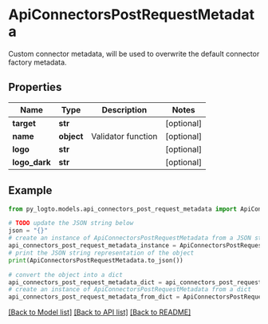 # ApiConnectorsPostRequestMetadata

Custom connector metadata, will be used to overwrite the default connector factory metadata.

## Properties

Name | Type | Description | Notes
------------ | ------------- | ------------- | -------------
**target** | **str** |  | [optional] 
**name** | **object** | Validator function | [optional] 
**logo** | **str** |  | [optional] 
**logo_dark** | **str** |  | [optional] 

## Example

```python
from py_logto.models.api_connectors_post_request_metadata import ApiConnectorsPostRequestMetadata

# TODO update the JSON string below
json = "{}"
# create an instance of ApiConnectorsPostRequestMetadata from a JSON string
api_connectors_post_request_metadata_instance = ApiConnectorsPostRequestMetadata.from_json(json)
# print the JSON string representation of the object
print(ApiConnectorsPostRequestMetadata.to_json())

# convert the object into a dict
api_connectors_post_request_metadata_dict = api_connectors_post_request_metadata_instance.to_dict()
# create an instance of ApiConnectorsPostRequestMetadata from a dict
api_connectors_post_request_metadata_from_dict = ApiConnectorsPostRequestMetadata.from_dict(api_connectors_post_request_metadata_dict)
```
[[Back to Model list]](../README.md#documentation-for-models) [[Back to API list]](../README.md#documentation-for-api-endpoints) [[Back to README]](../README.md)


